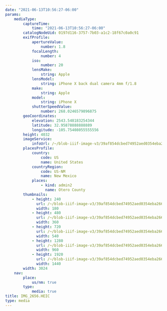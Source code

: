 ```yaml
---
date: "2021-06-13T10:56:27-06:00"
params:
    mediaType:
        captureTime:
            time: "2021-06-13T10:56:27-06:00"
        catalogNodeUid: 0197d116-3757-7b03-a1c2-18f67c0a0c91
        exifProfile:
            apertureValue:
                number: 1.8
            focalLength:
                number: 4
            iso:
                number: 20
            lensMake:
                string: Apple
            lensModel:
                string: iPhone X back dual camera 4mm f/1.8
            make:
                string: Apple
            model:
                string: iPhone X
            shutterSpeedValue:
                number: 268.0246579896875
        geoCoordinates:
            elevation: 2543.548183254344
            latitude: 32.95878888888889
            longitude: -105.75408055555556
        height: 4032
        imageService:
            infoUrl: /~/blob-iiif-image-v3/39af854dcbed74952aed0354eba2667442dec22f3e3743d604fca977530337ea/info.json
        placesProfile:
            country:
                code: US
                name: United States
            countryRegion:
                code: US-NM
                name: New Mexico
            places:
                - kind: admin2
                  name: Otero County
        thumbnails:
            - height: 240
              url: /~/blob-iiif-image-v3/39af854dcbed74952aed0354eba2667442dec22f3e3743d604fca977530337ea/full/180%2C240/0/default.jpg
              width: 180
            - height: 480
              url: /~/blob-iiif-image-v3/39af854dcbed74952aed0354eba2667442dec22f3e3743d604fca977530337ea/full/360%2C480/0/default.jpg
              width: 360
            - height: 720
              url: /~/blob-iiif-image-v3/39af854dcbed74952aed0354eba2667442dec22f3e3743d604fca977530337ea/full/540%2C720/0/default.jpg
              width: 540
            - height: 1280
              url: /~/blob-iiif-image-v3/39af854dcbed74952aed0354eba2667442dec22f3e3743d604fca977530337ea/full/960%2C1280/0/default.jpg
              width: 960
            - height: 1920
              url: /~/blob-iiif-image-v3/39af854dcbed74952aed0354eba2667442dec22f3e3743d604fca977530337ea/full/1440%2C1920/0/default.jpg
              width: 1440
        width: 3024
    nav:
        place:
            us/nm: true
        type:
            media: true
title: IMG_2656.HEIC
type: media
---
```

